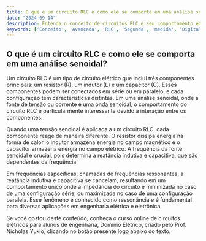 ```yaml
---
title: O que é um circuito RLC e como ele se comporta em uma análise senoidal?
date: "2024-09-14"
description: Entenda o conceito de circuitos RLC e seu comportamento em análises senoidais.
keywords: ['Conceito', 'Avançada', 'RLC', 'Segunda', 'medida', 'Digital', 'Senoidal']
---
```


## O que é um circuito RLC e como ele se comporta em uma análise senoidal?

Um circuito RLC é um tipo de circuito elétrico que inclui três componentes principais: um resistor (R), um indutor (L) e um capacitor (C). Esses componentes podem ser conectados em série ou em paralelo, e cada configuração tem características distintas. Em uma análise senoidal, onde a fonte de tensão ou corrente é uma onda senoidal, o comportamento do circuito RLC é particularmente interessante devido à interação entre os componentes.

Quando uma tensão senoidal é aplicada a um circuito RLC, cada componente reage de maneira diferente. O resistor dissipa energia na forma de calor, o indutor armazena energia no campo magnético e o capacitor armazena energia no campo elétrico. A frequência da fonte senoidal é crucial, pois determina a reatância indutiva e capacitiva, que são dependentes da frequência.

Em frequências específicas, chamadas de frequências ressonantes, a reatância indutiva e capacitiva se cancelam, resultando em um comportamento único onde a impedância do circuito é minimizada no caso de uma configuração série, ou maximizada no caso de uma configuração paralela. Esse fenômeno é conhecido como ressonância e é fundamental para diversas aplicações em engenharia elétrica e eletrônica.

Se você gostou deste conteúdo, conheça o curso online de circuitos elétricos para alunos de engenharia, Domínio Elétrico, criado pelo Prof. Nicholas Yukio, clicando no botão presente logo abaixo do texto.